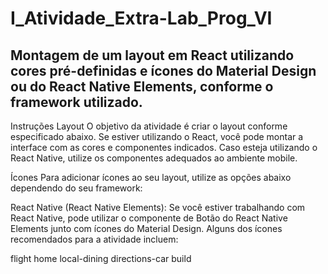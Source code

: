 # I_Atividade_Extra-Lab_Prog_VI

## Montagem de um layout em React utilizando cores pré-definidas e ícones do Material Design ou do React Native Elements, conforme o framework utilizado.

Instruções
Layout
O objetivo da atividade é criar o layout conforme especificado abaixo. Se estiver utilizando o React, você pode montar a interface com as cores e componentes indicados. Caso esteja utilizando o React Native, utilize os componentes adequados ao ambiente mobile.

Ícones
Para adicionar ícones ao seu layout, utilize as opções abaixo dependendo do seu framework:

React Native (React Native Elements): Se você estiver trabalhando com React Native, pode utilizar o componente de Botão do React Native Elements junto com ícones do Material Design. Alguns dos ícones recomendados para a atividade incluem:

flight
home
local-dining
directions-car
build
